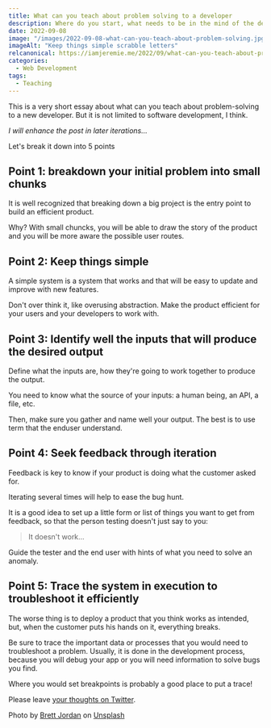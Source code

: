 ```yaml
---
title: What can you teach about problem solving to a developer
description: Where do you start, what needs to be in the mind of the developer, etc...
date: 2022-09-08
image: "/images/2022-09-08-what-can-you-teach-about-problem-solving.jpg"
imageAlt: "Keep things simple scrabble letters"
relcanonical: https://iamjeremie.me/2022/09/what-can-you-teach-about-problem-solving
categories:
  - Web Development
tags:
  - Teaching
---
```


This is a very short essay about what can you teach about problem-solving to a new developer. But it is not limited to software development, I think.

_I will enhance the post in later iterations..._

Let's break it down into 5 points

<!-- more -->

## Point 1: breakdown your initial problem into small chunks

It is well recognized that breaking down a big project is the entry point to build an efficient product.

Why? With small chuncks, you will be able to draw the story of the product and you will be more aware the possible user routes.

## Point 2: Keep things simple

A simple system is a system that works and that will be easy to update and improve with new features.

Don't over think it, like overusing abstraction. Make the product efficient for your users and your developers to work with.

## Point 3: Identify well the inputs that will produce the desired output

Define what the inputs are, how they're going to work together to produce the output.

You need to know what the source of your inputs: a human being, an API, a file, etc.

Then, make sure you gather and name well your output. The best is to use term that the enduser understand.

## Point 4: Seek feedback through iteration

Feedback is key to know if your product is doing what the customer asked for.

Iterating several times will help to ease the bug hunt.

It is a good idea to set up a little form or list of things you want to get from feedback, so that the person testing doesn't just say to you:

> It doesn't work...

Guide the tester and the end user with hints of what you need to solve an anomaly.

## Point 5: Trace the system in execution to troubleshoot it efficiently

The worse thing is to deploy a product that you think works as intended, but, when the customer puts his hands on it, everything breaks.

Be sure to trace the important data or processes that you would need to troubleshoot a problem. Usually, it is done in the development process, because you will debug your app or you will need information to solve bugs you find.

Where you would set breakpoints is probably a good place to put a trace!

Please leave [your thoughts on Twitter](https://twitter.com/LitzlerJeremie/status/1567739380659355648?s=20&t=Zq68OGQA99ctcTuy8RIf6A).

<!-- markdownlint-disable MD033 -->

Photo by <a href="https://unsplash.com/@brett_jordan?utm_source=unsplash&utm_medium=referral&utm_content=creditCopyText">Brett Jordan</a> on <a href="https://unsplash.com/s/photos/problem-solving?utm_source=unsplash&utm_medium=referral&utm_content=creditCopyText">Unsplash</a>
